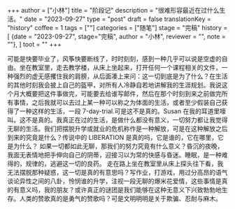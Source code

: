 +++
author = ["小林"]
title = "阶段记"
description = "很难形容最近在过什么生活。"
date = "2023-09-27"
type = "post"
draft = false
translationKey = "history"
coffee = 1
tags = [""]
categories = ["随笔"]
stage = "完稿"
history = [
  {date = "2023-09-27", stage="完稿", author = "小林", reviewer = "", note = ""},
]
toot = ""
+++

可能是快要毕业了，风筝快要断线了，时时刻刻，感到一种几乎可以说是空虚的自由。坐在教室里，走去教学楼，从床上坐起来，打开任何一个课程相关的文件，一种强烈的虚无感攫住我的肩膀，从后面凑上来问：这一切到底是为了什么？在生活的其他时刻我会披上自己的盔甲，对所有人冷静自若地讲解我的生涯规划。我说这个月大概要把这件事做完，可能要去给谁写邮件，然后在那个时刻到来之前做完所有事情，之后我就可以去过上某一种可以称之为体面的生活，或者至少假装自己获得了一种这样的生活，一段 7-day-trial.可是这不是真的。Susan 在我的耳道里嚎叫。这不是真的。我真正在过的生活，是做什么都没有意义，一切努力都让我觉得无聊的生活。我们把摆脱升学或就业的危机称作是一种解放，可是在这种解放之后到来的究竟是什么？传说中的 LIBERATION 是真的吗，它是谁的，它在哪里，它是为什么？
如果一切都如此无聊，那我们的努力究竟有什么意义？昏沉的夜晚，我面无表情地把手伸向自己的阴蒂，迎接习以为常的快感与昏迷。睡眠，是一种难得的，规律的，逃避这一切的良药。
走在路上坐在教室里从床上探头往下看，我无法摆脱那种疑惑，这一切是真的有意思吗？写作业，打游戏，用过分高昂的语气谈论异性之间的八卦，怜悯谁的升学，注视一段无聊的爆米花爱情，这些事情是真的有意义吗，我的朋友？或许真正的谜团是我们能够在这种无意义下兴致勃勃地生存。人类的赞歌真的是勇气的赞歌吗？可是文明明明是关于欺骗、忍耐与麻木。